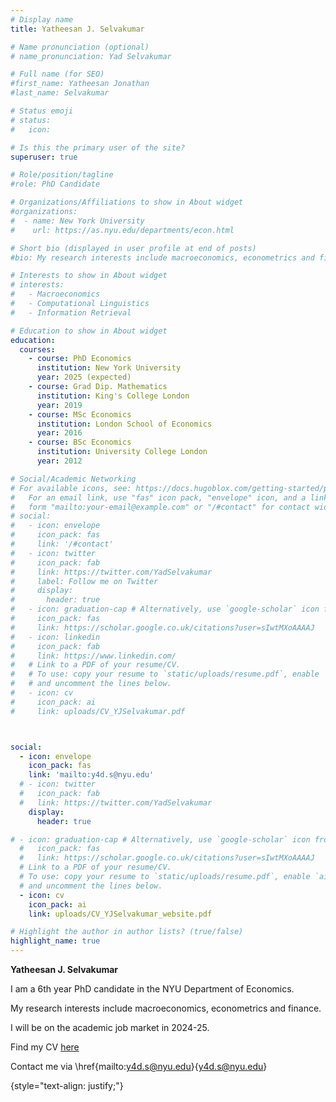 ```yaml
---
# Display name
title: Yatheesan J. Selvakumar

# Name pronunciation (optional)
# name_pronunciation: Yad Selvakumar

# Full name (for SEO)
#first_name: Yatheesan Jonathan
#last_name: Selvakumar

# Status emoji
# status:
#   icon: 

# Is this the primary user of the site?
superuser: true

# Role/position/tagline
#role: PhD Candidate

# Organizations/Affiliations to show in About widget
#organizations:
#  - name: New York University
#    url: https://as.nyu.edu/departments/econ.html

# Short bio (displayed in user profile at end of posts)
#bio: My research interests include macroeconomics, econometrics and finance

# Interests to show in About widget
# interests:
#   - Macroeconomics  
#   - Computational Linguistics
#   - Information Retrieval

# Education to show in About widget
education:
  courses:
    - course: PhD Economics
      institution: New York University
      year: 2025 (expected)
    - course: Grad Dip. Mathematics
      institution: King's College London
      year: 2019
    - course: MSc Economics
      institution: London School of Economics
      year: 2016
    - course: BSc Economics
      institution: University College London
      year: 2012

# Social/Academic Networking
# For available icons, see: https://docs.hugoblox.com/getting-started/page-builder/#icons
#   For an email link, use "fas" icon pack, "envelope" icon, and a link in the
#   form "mailto:your-email@example.com" or "/#contact" for contact widget.
# social:
#   - icon: envelope
#     icon_pack: fas
#     link: '/#contact'
#   - icon: twitter
#     icon_pack: fab
#     link: https://twitter.com/YadSelvakumar
#     label: Follow me on Twitter
#     display:
#       header: true
#   - icon: graduation-cap # Alternatively, use `google-scholar` icon from `ai` icon pack
#     icon_pack: fas
#     link: https://scholar.google.co.uk/citations?user=sIwtMXoAAAAJ
#   - icon: linkedin
#     icon_pack: fab
#     link: https://www.linkedin.com/
#   # Link to a PDF of your resume/CV.
#   # To use: copy your resume to `static/uploads/resume.pdf`, enable `ai` icons in `params.yaml`,
#   # and uncomment the lines below.
#   - icon: cv
#     icon_pack: ai
#     link: uploads/CV_YJSelvakumar.pdf



social:
  - icon: envelope
    icon_pack: fas
    link: 'mailto:y4d.s@nyu.edu'
  # - icon: twitter
  #   icon_pack: fab
  #   link: https://twitter.com/YadSelvakumar
    display:
      header: true

# - icon: graduation-cap # Alternatively, use `google-scholar` icon from `ai` icon pack
  #   icon_pack: fas
  #   link: https://scholar.google.co.uk/citations?user=sIwtMXoAAAAJ
  # Link to a PDF of your resume/CV.
  # To use: copy your resume to `static/uploads/resume.pdf`, enable `ai` icons in `params.yaml`,
  # and uncomment the lines below.
  - icon: cv
    icon_pack: ai
    link: uploads/CV_YJSelvakumar_website.pdf

# Highlight the author in author lists? (true/false)
highlight_name: true
---
```


**Yatheesan J. Selvakumar**

I am a 6th year PhD candidate in the NYU Department of Economics. 

My research interests include macroeconomics, econometrics and finance. 

I will be on the academic job market in 2024-25.

Find my CV [here](uploads/CV_YJSelvakumar_website.pdf)

Contact me via \href{mailto:y4d.s@nyu.edu}{y4d.s@nyu.edu}

{style="text-align: justify;"}

